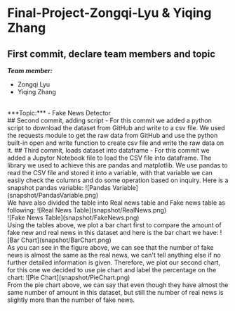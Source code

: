 ﻿# Final-Project-Zongqi-Lyu & Yiqing Zhang
## First commit, declare team members and topic
***Team member:***  
- Zongqi Lyu  
- Yiqing Zhang  
<br>
***Topic:***  
- Fake News Detector <br>
## Second commit, adding script  
- For this commit we added a python script to download the dataset from GitHub and write to a csv file.
We used the requests module to get the raw data from GitHub and use the python built-in open and write
function to create csv file and write the raw data on it.
## Third commit, loads dataset into dataframe
- For this commit we added a Jupytor Notebook file to load the CSV file into dataframe. The library we used to achieve this are pandas and matplotlib. We use pandas to read the CSV file and stored it into a variable, with that variable we can easily check the columns and do some operation based on inquiry. Here is a snapshot pandas variable: ![Pandas Variable](snapshot/PandasVariable.png) <br>
We have also divided the table into Real news table and Fake news table as following:
![Real News Table](snapshot/RealNews.png) <br>
![Fake News Table](snapshot/FakeNews.png) <br>
Using the tables above, we plot a bar chart first to compare the amount of fake new and real news in this dataset and here is the bar chart we have:
![Bar Chart](snapshot/BarChart.png) <br>
As you can see in the figure above, we can see that the number of fake news is almost the same as the real news, we can't tell anything else if no further detailed information is given. Therefore, we plot our second chart, for this one we decided to use pie chart and label the percentage on the chart:
![Pie Chart](snapshot/PieChart.png) <br>
From the pie chart above, we can say that even though they have almost the same number of amount in this dataset, but still the number of real news is slightly more than the number of fake news.
